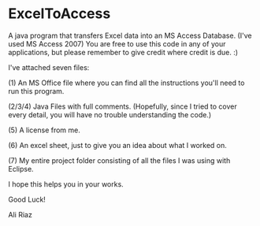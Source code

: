 ExcelToAccess
=============

A java program that transfers Excel data into an MS Access Database. (I've used MS Access 2007)
You are free to use this code in any of your applications, but please remember to give credit where credit is due. :)

I've attached seven files:

(1) An MS Office file where you can find all the instructions you'll need to run this program.

(2/3/4) Java Files with full comments. (Hopefully, since I tried to cover every detail, you will have no trouble
        understanding the code.)

(5) A license from me.

(6) An excel sheet, just to give you an idea about what I worked on.

(7) My entire project folder consisting of all the files I was using with Eclipse.

I hope this helps you in your works.

Good Luck!

Ali Riaz
